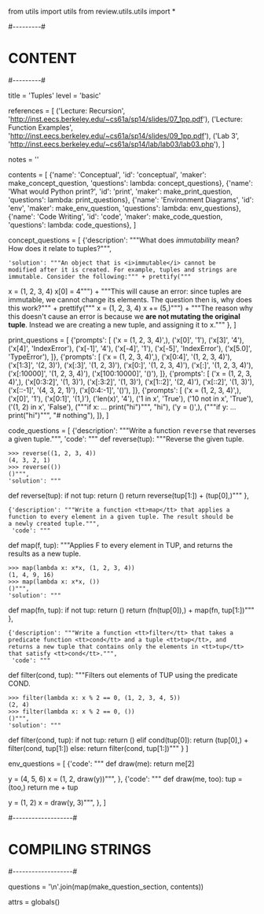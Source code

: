 from utils import utils
from review.utils.utils import *

#---------#
# CONTENT #
#---------#

title = 'Tuples'
level = 'basic'

references = [
    ('Lecture: Recursion',
        'http://inst.eecs.berkeley.edu/~cs61a/sp14/slides/07_1pp.pdf'),
    ('Lecture: Function Examples',
        'http://inst.eecs.berkeley.edu/~cs61a/sp14/slides/09_1pp.pdf'),
    ('Lab 3',
        'http://inst.eecs.berkeley.edu/~cs61a/sp14/lab/lab03/lab03.php'),
]

notes = ''

contents = [
        {'name': 'Conceptual',
         'id': 'conceptual',
         'maker': make_concept_question,
         'questions': lambda: concept_questions},
        {'name': 'What would Python print?',
         'id': 'print',
         'maker': make_print_question,
         'questions': lambda: print_questions},
        {'name': 'Environment Diagrams',
         'id': 'env',
         'maker': make_env_question,
         'questions': lambda: env_questions},
        {'name': 'Code Writing',
         'id': 'code',
         'maker': make_code_question,
         'questions': lambda: code_questions},
]

concept_questions = [
    {'description': """What does <i>immutability</i> mean? How does
        it relate to tuples?""",

    'solution': """An object that is <i>immutable</i> cannot be
    modified after it is created. For example, tuples and strings are
    immutable. Consider the following:""" + prettify("""
x = (1, 2, 3, 4)
x[0] = 4""") + """This will cause an error:
    since tuples are immutable, we cannot change its elements. The
    question then is, why does this work?""" + prettify("""
x = (1, 2, 3, 4)
x += (5,)""") + """The reason why this doesn't
    cause an error is because we <b>are not mutating the original
    tuple</b>. Instead we are creating a new tuple, and assigning it
    to <tt>x</tt>."""
    },
]

print_questions = [
    {'prompts': [
            ('x = (1, 2, 3, 4)',),
            ('x[0]', '1'),
            ('x[3]', '4'),
            ('x[4]', 'IndexError'),
            ('x[-1]', '4'),
            ('x[-4]', '1'),
            ('x[-5]', 'IndexError'),
            ('x[5.0]', 'TypeError'),
        ]},
    {'prompts': [
            ('x = (1, 2, 3, 4)',),
            ('x[0:4]', '(1, 2, 3, 4)'),
            ('x[1:3]', '(2, 3)'),
            ('x[:3]', '(1, 2, 3)'),
            ('x[0:]', '(1, 2, 3, 4)'),
            ('x[:]', '(1, 2, 3, 4)'),
            ('x[:10000]', '(1, 2, 3, 4)'),
            ('x[100:10000]', '()'),
        ]},
    {'prompts': [
            ('x = (1, 2, 3, 4)',),
            ('x[0:3:2]', '(1, 3)'),
            ('x[:3:2]', '(1, 3)'),
            ('x[1::2]', '(2, 4)'),
            ('x[::2]', '(1, 3)'),
            ('x[::-1]', '(4, 3, 2, 1)'),
            ('x[0:4:-1]', '()'),
        ]},
    {'prompts': [
            ('x = (1, 2, 3, 4)',),
            ('x[0]', '1'),
            ('x[0:1]', '(1,)'),
            ('len(x)', '4'),
            ('1 in x', 'True'),
            ('10 not in x', 'True'),
            ('(1, 2) in x', 'False'),
            ("""if x:
...     print("hi")""", "hi"),
            ('y = ()',),
            ("""if y:
...     print("hi")""", "# nothing"),
        ]},
]

code_questions = [
    {'description': """Write a function <tt>reverse</tt> that reverses
        a given tuple.""",
     'code': """
def reverse(tup):
    \"\"\"Reverse the given tuple.

    >>> reverse((1, 2, 3, 4))
    (4, 3, 2, 1)
    >>> reverse(())
    ()""",
    'solution': """
def reverse(tup):
    if not tup:
        return ()
    return reverse(tup[1:]) + (tup[0],)"""
    },

    {'description': """Write a function <tt>map</tt> that applies a
    function to every element in a given tuple. The result should be
    a newly created tuple.""",
     'code': """
def map(f, tup):
    \"\"\"Applies F to every element in TUP, and returns the results
    as a new tuple.

    >>> map(lambda x: x*x, (1, 2, 3, 4))
    (1, 4, 9, 16)
    >>> map(lambda x: x*x, ())
    ()""",
    'solution': """
def map(fn, tup):
    if not tup:
        return ()
    return (fn(tup[0]),) + map(fn, tup[1:])"""
    },

    {'description': """Write a function <tt>filter</tt> that takes a
    predicate function <tt>cond</tt> and a tuple <tt>tup</tt>, and
    returns a new tuple that contains only the elements in <tt>tup</tt>
    that satisfy <tt>cond</tt>.""",
     'code': """
def filter(cond, tup):
    \"\"\"Filters out elements of TUP using the predicate COND.

    >>> filter(lambda x: x % 2 == 0, (1, 2, 3, 4, 5))
    (2, 4)
    >>> filter(lambda x: x % 2 == 0, ())
    ()""",
    'solution': """
def filter(cond, tup):
    if not tup:
        return ()
    elif cond(tup[0]):
        return (tup[0],) + filter(cond, tup[1:])
    else:
        return filter(cond, tup[1:])"""
    }
]

env_questions = [
    {'code': """
def draw(me):
    return me[2]

y = (4, 5, 6)
x = (1, 2, draw(y))""",
    },
    {'code': """
def draw(me, too):
    tup = (too,)
    return me + tup

y = (1, 2)
x = draw(y, 3)""",
    },
]

#-------------------#
# COMPILING STRINGS #
#-------------------#

questions = '\n'.join(map(make_question_section, contents))

attrs = globals()

